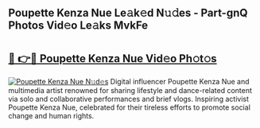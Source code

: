 ## Poupette Kenza Nue Le𝚊k𝚎d N𝚞𝚍es - Part-gnQ Photos Vid𝚎o Le𝚊ks MvkFe

# <h2><a href="http://fb360o9.evod.top/?m=Poupette+Kenza+Nue">🔗 👉🔴 Poupette Kenza Nue Vid𝚎o Ph𝚘t𝚘s</a></h2>

[![Poupette Kenza Nue N𝚞d𝚎s](https://i.imgur.com/8V9OHl7.gif)](http://fb360o9.evod.top/?m=Poupette+Kenza+Nue)
Digital influencer Poupette Kenza Nue and multimedia artist renowned for sharing lifestyle and dance-related content via solo and collaborative performances and brief vlogs. Inspiring activist Poupette Kenza Nue, celebrated for their tireless efforts to promote social change and human rights. 
